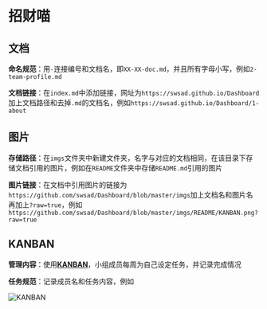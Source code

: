 # 招财喵



## 文档

**命名规范**：用`-`连接编号和文档名，即`XX-XX-doc.md`，并且所有字母小写，例如`2-team-profile.md`

**文档链接**：在`index.md`中添加链接，网址为`https://swsad.github.io/Dashboard`加上文档路径和去掉`.md`的文档名，例如`https://swsad.github.io/Dashboard/1-about`



## 图片

**存储路径**：在`imgs`文件夹中新建文件夹，名字与对应的文档相同，在该目录下存储文档引用的图片，例如在`README`文件夹中存储`README.md`引用的图片

**图片链接**：在文档中引用图片的链接为`https://github.com/swsad/Dashboard/blob/master/imgs`加上文档名和图片名再加上`?raw=true`，例如`https://github.com/swsad/Dashboard/blob/master/imgs/README/KANBAN.png?raw=true`




## KANBAN

**管理内容**：使用[**KANBAN**](<https://github.com/swsad/Dashboard/projects>)，小组成员每周为自己设定任务，并记录完成情况

**任务规范**：记录成员名和任务内容，例如

![KANBAN](../imgs/README/KANBAN.png)
